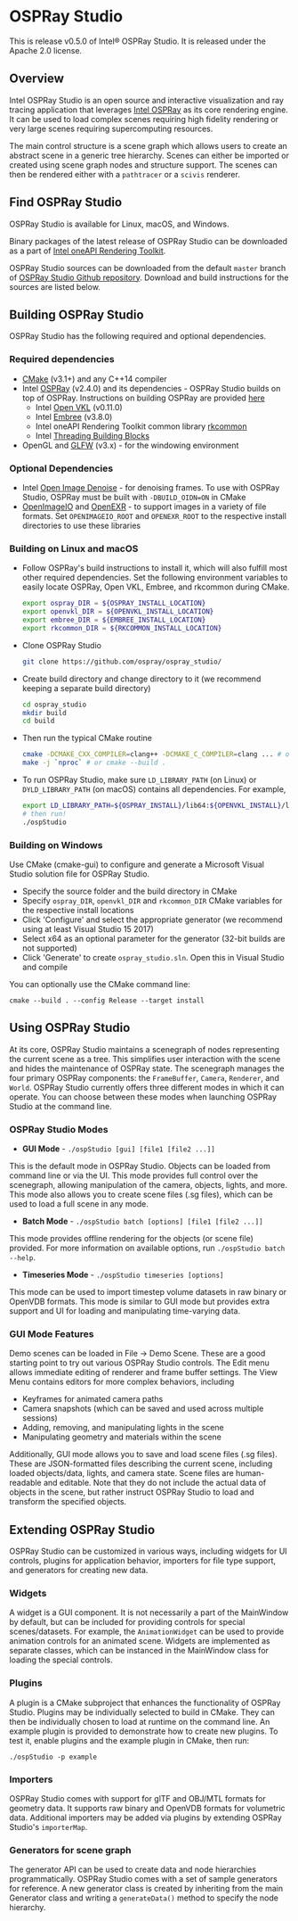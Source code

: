 # OSPRay Studio

This is release v0.5.0 of Intel® OSPRay Studio. It is released under the Apache
2.0 license.

## Overview

Intel OSPRay Studio is an open source and interactive visualization and ray
tracing application that leverages [Intel OSPRay](https://www.ospray.org) as
its core rendering engine.  It can be used to load complex scenes requiring
high fidelity rendering or very large scenes requiring supercomputing
resources.

The main control structure is a scene graph which allows users to
create an abstract scene in a generic tree hierarchy. Scenes can either be
imported or created using scene graph nodes and structure support.  The scenes
can then be rendered either with a `pathtracer` or a `scivis` renderer.
 
## Find OSPRay Studio

OSPRay Studio is available for Linux, macOS, and Windows.

Binary packages of the latest release of OSPRay Studio can be downloaded as a
part of [Intel oneAPI Rendering
Toolkit](https://software.intel.com/content/www/us/en/develop/tools/oneapi/download.html#renderkit).

OSPRay Studio sources can be downloaded from the default `master` branch of
[OSPRay Studio Github repository](https://github.com/ospray/ospray_studio/).
Download and build instructions for the sources are listed below.
 
## Building OSPRay Studio

OSPRay Studio has the following required and optional dependencies.
 
### Required dependencies

* [CMake](https://www.cmake.org) (v3.1+) and any C++14 compiler
* Intel [OSPRay](https://www.github.com/ospray/ospray) (v2.4.0) and its
  dependencies - OSPRay Studio builds on top of OSPRay. Instructions on
  building OSPRay are provided
  [here](http://www.ospray.org/downloads.html#building-and-finding-ospray)
  * Intel [Open VKL](https://www.github.com/openvkl/openvkl) (v0.11.0)
  * Intel [Embree](https://www.github.com/embree/embree) (v3.8.0)
  * Intel oneAPI Rendering Toolkit common library
    [rkcommon](https://www.github.com/ospray/rkcommon)
  * Intel [Threading Building Blocks](https://www.threadingbuildingblocks.org/)
* OpenGL and [GLFW](https://www.glfw.org/) (v3.x) - for the windowing
  environment
 
### Optional Dependencies

* Intel [Open Image Denoise](https://openimagedenoise.github.io/) - for
  denoising frames. To use with OSPRay Studio, OSPRay must be built with
  `-DBUILD_OIDN=ON` in CMake
* [OpenImageIO]() and [OpenEXR]() - to support images in a variety of file
  formats. Set `OPENIMAGEIO_ROOT` and `OPENEXR_ROOT` to the respective install
  directories to use these libraries
 
### Building on Linux and macOS

* Follow OSPRay's build instructions to install it, which will also fulfill
  most other required dependencies.  Set the following environment variables to
  easily locate OSPRay, Open VKL, Embree, and rkcommon during CMake.

  ```bash
  export ospray_DIR = ${OSPRAY_INSTALL_LOCATION}
  export openvkl_DIR = ${OPENVKL_INSTALL_LOCATION}
  export embree_DIR = ${EMBREE_INSTALL_LOCATION}
  export rkcommon_DIR = ${RKCOMMON_INSTALL_LOCATION}
  ```
 
* Clone OSPRay Studio

  ```bash
  git clone https://github.com/ospray/ospray_studio/
  ```
 
* Create build directory and change directory to it (we recommend keeping a separate build directory)

  ```bash
  cd ospray_studio
  mkdir build
  cd build
  ```
 
* Then run the typical CMake routine

  ```bash
  cmake -DCMAKE_CXX_COMPILER=clang++ -DCMAKE_C_COMPILER=clang ... # or use ccmake
  make -j `nproc` # or cmake --build .
  ```
 
* To run OSPRay Studio, make sure `LD_LIBRARY_PATH` (on Linux) or
  `DYLD_LIBRARY_PATH` (on macOS) contains all dependencies. For example,

  ```bash
  export LD_LIBRARY_PATH=${OSPRAY_INSTALL}/lib64:${OPENVKL_INSTALL}/lib64:...:$LD_LIBRARY_PATH
  # then run!
  ./ospStudio
  ```
 
### Building on Windows

Use CMake (cmake-gui) to configure and generate a Microsoft Visual Studio
solution file for OSPRay Studio.
 
* Specify the source folder and the build directory in CMake
* Specify `ospray_DIR`, `openvkl_DIR` and `rkcommon_DIR` CMake variables for the
  respective install locations
* Click 'Configure' and select the appropriate generator (we recommend using at
  least Visual Studio 15 2017)
* Select x64 as an optional parameter for the generator (32-bit builds are not
  supported)
* Click 'Generate' to create `ospray_studio.sln`. Open this in Visual Studio and
  compile

You can optionally use the CMake command line:

```pwsh
cmake --build . --config Release --target install
```
 
## Using OSPRay Studio
 
At its core, OSPRay Studio maintains a scenegraph of nodes representing the
current scene as a tree.  This simplifies user interaction with the scene and
hides the maintenance of OSPRay state.  The scenegraph manages the four primary
OSPRay components: the `FrameBuffer`, `Camera`, `Renderer`, and `World`.
OSPRay Studio currently offers three different modes in which it can operate.
You can choose between these modes when launching OSPRay Studio at the command
line.
 
### OSPRay Studio Modes

* **GUI Mode** - `./ospStudio [gui] [file1 [file2 ...]]`

This is the default mode in OSPRay Studio.  Objects can be loaded from command
line or via the UI. This mode provides full control over the scenegraph,
allowing manipulation of the camera, objects, lights, and more. This mode also
allows you to create scene files (.sg files), which can be used to load a full
scene in any mode.
 
* **Batch Mode** - `./ospStudio batch [options] [file1 [file2 ...]]`

This mode provides offline rendering for the objects (or scene file) provided.
For more information on available options, run `./ospStudio batch --help`.
 
* **Timeseries Mode** - `./ospStudio timeseries [options]`

This mode can be used to import timestep volume datasets in raw binary or
OpenVDB formats. This mode is similar to GUI mode but provides extra support
and UI for loading and manipulating time-varying data.
 
### GUI Mode Features

Demo scenes can be loaded in File -> Demo Scene. These are a good starting
point to try out various OSPRay Studio controls.  The Edit menu allows
immediate editing of renderer and frame buffer settings.  The View Menu
contains editors for more complex behaviors, including

* Keyframes for animated camera paths
* Camera snapshots (which can be saved and used across multiple sessions)
* Adding, removing, and manipulating lights in the scene
* Manipulating geometry and materials within the scene

Additionally, GUI mode allows you to save and load scene files (.sg files).
These are JSON-formatted files describing the current scene, including loaded
objects/data, lights, and camera state.  Scene files are human-readable and
editable. Note that they do not include the actual data of objects in the
scene, but rather instruct OSPRay Studio to load and transform the specified
objects.

## Extending OSPRay Studio

OSPRay Studio can be customized in various ways, including widgets for UI
controls, plugins for application behavior, importers for file type support,
and generators for creating new data.
 
### Widgets

A widget is a GUI component. It is not necessarily a part of the MainWindow by
default, but can be included for providing controls for special
scenes/datasets. For example, the `AnimationWidget` can be used to provide
animation controls for an animated scene. Widgets are implemented as separate
classes, which can be instanced in the MainWindow class for loading the special
controls.

### Plugins

A plugin is a CMake subproject that enhances the functionality of OSPRay
Studio. Plugins may be individually selected to build in CMake. They can then
be individually chosen to load at runtime on the command line.  An example
plugin is provided to demonstrate how to create new plugins. To test it, enable
plugins and the example plugin in CMake, then run:

```
./ospStudio -p example
```
 
### Importers

OSPRay Studio comes with support for glTF and OBJ/MTL formats for geometry
data. It supports raw binary and OpenVDB formats for volumetric data.
Additional importers may be added via plugins by extending OSPRay Studio's
`importerMap`.

### Generators for scene graph

The generator API can be used to create data and node hierarchies
programmatically.  OSPRay Studio comes with a set of sample generators for
reference. A new generator class is created by inheriting from the main
Generator class and writing a `generateData()` method to specify the node
hierarchy.
